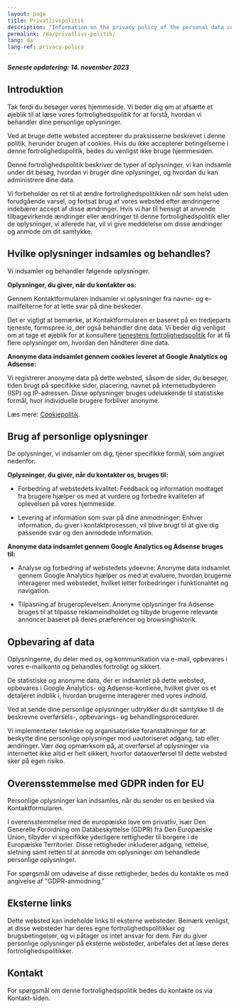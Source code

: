 ```yaml
---
layout: page
title: Privatlivspolitik
description: "Information on the privacy policy of the personal data collected."
permalink: /da/privatlivs-politik/
lang: da
lang-ref: privacy-policy
---
```


**_Seneste opdatering: 14. november 2023_**

## Introduktion

Tak fordi du besøger vores hjemmeside. Vi beder dig om at afsætte et øjeblik til at læse vores fortrolighedspolitik for at forstå, hvordan vi behandler dine personlige oplysninger.

Ved at bruge dette websted accepterer du praksisserne beskrevet i denne politik, herunder brugen af cookies. Hvis du ikke accepterer betingelserne i denne fortrolighedspolitik, bedes du venligst ikke bruge hjemmesiden.

Denne fortrolighedspolitik beskriver de typer af oplysninger, vi kan indsamle under dit besøg, hvordan vi bruger dine oplysninger, og hvordan du kan administrere dine data.

Vi forbeholder os ret til at ændre fortrolighedspolitikken når som helst uden forudgående varsel, og fortsat brug af vores websted efter ændringerne indebærer accept af disse ændringer. Hvis vi har til hensigt at anvende tilbagevirkende ændringer eller ændringer til denne fortrolighedspolitik eller de oplysninger, vi allerede har, vil vi give meddelelse om disse ændringer og anmode om dit samtykke.

## Hvilke oplysninger indsamles og behandles?

Vi indsamler og behandler følgende oplysninger.

**Oplysninger, du giver, når du kontakter os:**

Gennem Kontaktformularen indsamler vi oplysninger fra navne- og e-mailfelterne for at lette svar på dine beskeder.

Det er vigtigt at bemærke, at Kontaktformularen er baseret på en tredjeparts tjeneste, formspree.io, der også behandler dine data. Vi beder dig venligst om at tage et øjeblik for at konsultere [tjenestens fortrolighedspolitik](https://formspree.io/legal/privacy-policy/) for at få flere oplysninger om, hvordan den håndterer dine data.

**Anonyme data indsamlet gennem cookies leveret af Google Analytics og Adsense:**

Vi registrerer anonyme data på dette websted, såsom de sider, du besøger, tiden brugt på specifikke sider, placering, navnet på internetudbyderen (ISP) og IP-adressen. Disse oplysninger bruges udelukkende til statistiske formål, hvor individuelle brugere forbliver anonyme.

Læs mere: [Cookiepolitik]({{site.baseurl}}/da/cookie-politik/).

## Brug af personlige oplysninger

De oplysninger, vi indsamler om dig, tjener specifikke formål, som angivet nedenfor.

**Oplysninger, du giver, når du kontakter os, bruges til:**

- Forbedring af webstedets kvalitet: Feedback og information modtaget fra brugere hjælper os med at vurdere og forbedre kvaliteten af oplevelsen på vores hjemmeside.

- Levering af information som svar på dine anmodninger: Enhver information, du giver i kontaktprocessen, vil blive brugt til at give dig passende svar og den anmodede information.

**Anonyme data indsamlet gennem Google Analytics og Adsense bruges til:**

- Analyse og forbedring af webstedets ydeevne: Anonyme data indsamlet gennem Google Analytics hjælper os med at evaluere, hvordan brugerne interagerer med webstedet, hvilket letter forbedringer i funktionalitet og navigation.

- Tilpasning af brugeroplevelsen: Anonyme oplysninger fra Adsense bruges til at tilpasse reklameindholdet og tilbyde brugerne relevante annoncer baseret på deres præferencer og browsinghistorik.

## Opbevaring af data

Oplysningerne, du deler med os, og kommunikation via e-mail, opbevares i vores e-mailkonto og behandles fortroligt og sikkert.

De statistiske og anonyme data, der er indsamlet på dette websted, opbevares i Google Analytics- og Adsense-kontiene, hvilket giver os et detaljeret indblik i, hvordan brugerne interagerer med vores indhold.

Ved at sende dine personlige oplysninger udtrykker du dit samtykke til de beskrevne overførsels-, opbevarings- og behandlingsprocedurer.

Vi implementerer tekniske og organisatoriske foranstaltninger for at beskytte dine personlige oplysninger mod uautoriseret adgang, tab eller ændringer. Vær dog opmærksom på, at overførsel af oplysninger via internettet ikke altid er helt sikkert, hvorfor dataoverførsel til dette websted sker på egen risiko.

## Overensstemmelse med GDPR inden for EU

Personlige oplysninger kan indsamles, når du sender os en besked via Kontaktformularen.

I overensstemmelse med de europæiske love om privatliv, især Den Generelle Forordning om Databeskyttelse (GDPR) fra Den Europæiske Union, tilbyder vi specifikke yderligere rettigheder til borgere i de Europæiske Territorier. Disse rettigheder inkluderer adgang, rettelse, sletning samt retten til at anmode om oplysninger om behandlede personlige oplysninger.

For spørgsmål om udøvelse af disse rettigheder, bedes du kontakte os med angivelse af "GDPR-anmodning."

## Eksterne links

Dette websted kan indeholde links til eksterne websteder. Bemærk venligst, at disse websteder har deres egne fortrolighedspolitikker og brugsbetingelser, og vi påtager os intet ansvar for dem. Før du giver personlige oplysninger på eksterne websteder, anbefales det at læse deres fortrolighedspolitikker.

## Kontakt

For spørgsmål om denne fortrolighedspolitik bedes du kontakte os via Kontakt-siden.
